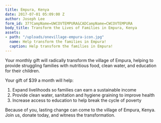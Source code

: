 ```yaml
---
title: Empura, Kenya
date: 2017-07-01 05:09:00 Z
author: Joseph Lee
form_id: 37?CampName=UWCOVTEMPURA&CADCampName=CWCOVTEMPURA
body_title: Transform the Lives of Families in Empura, Kenya
assets:
- path: "/uploads/onevillage-empura-icon.jpg"
  name: Help transform the families in Empura!
  caption: Help transform the families in Empura!
---
```


Your monthly gift will radically transform the village of Empura, helping to provide struggling families with nutritious food, clean water, and education for their children.

Your gift of $39 a month will help:

1. Expand livelihoods so families can earn a sustainable income
2. Provide clean water, sanitation and hygiene graining to improve health
3. Increase access to education to help break the cycle of poverty

Because of you, lasting change can come to the village of Empura, Kenya. Join us, donate today, and witness the transformation.
